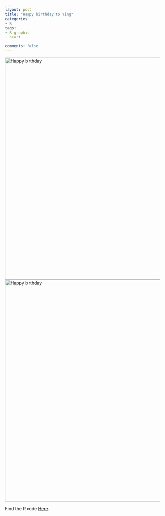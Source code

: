 ```yaml
---
layout: post
title: "Happy birthday to Ying"
categories:
- R
tags:
- R graphic
- heart

comments: false
---
```


<img href="" src="{{ base.url }}/assets/images/2014_Happy_birthday_to_Ying.png" alt="Happy birthday" border="0" width="720"/>    

<img href="" src="{{ base.url }}/assets/images/2014_Rose.png" alt="Happy birthday" border="0" width="720"/> 

Find the R code [Here](https://github.com/bakerwm/R_graphics_ming/blob/master/plot_heart.md).













